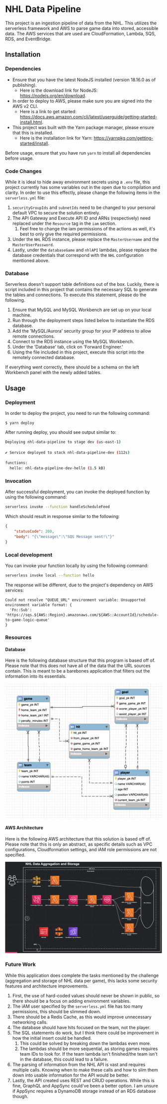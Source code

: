 <!--
title: 'NHL Data Pipeline'
description: 'This project is an ingestion pipeline of data from the NHL. This utilizes the serverless framework
and AWS to parse game data into stored, accessible data. The AWS services that are used are CloudFormation, 
Lambda, SQS, RDS, and EventBridge.'
layout: Doc
framework: v3
platform: AWS
language: nodeJS
priority: 1
authorLink: 'https://github.com/Eli017'
authorName: 'Eli Sokeland'
authorAvatar: 'https://github.com/account'
-->


# NHL Data Pipeline

This project is an ingestion pipeline of data from the NHL. This utilizes the serverless framework
and AWS to parse game data into stored, accessible data. The AWS services that are used are CloudFormation, 
Lambda, SQS, RDS, and EventBridge.

## Installation

### Dependencies

- Ensure that you have the latest NodeJS installed (version 18.16.0 as of publishing).
  - Here is the download link for NodeJS: https://nodejs.org/en/download.
- In order to deploy to AWS, please make sure you are signed into the AWS v2 CLI.
  - Here is a link to get started: https://docs.aws.amazon.com/cli/latest/userguide/getting-started-install.html.
- This project was built with the Yarn package manager, please ensure that this is installed.
  - Here is the installation link for Yarn: https://yarnpkg.com/getting-started/install.

Before usage, ensure that you have run `yarn` to install all dependencies before usage.

### Code Changes

While it is ideal to hide away environment secrets using a `.env` file, this project currently has some variables
out in the open due to compilation and clarity. In order to use this effectly, please change the following items
in the `serverless.yml` file:

1. `securityGroupIds` and `subnetIds` need to be changed to your personal default VPC to secure the solution entirely.
2. The API Gateway and Execute API ID and ARNs (respectively) need replaced under the `Resource` tag in the `iam` section.
    1. Feel free to change the iam permissions of the actions as well, it's best to only give the required permissions.
3. Under the `NHL` RDS instance, please replace the `MasterUsername` and the `MasterUserPassword`.
4. Lastly, under the `databaseGame` and `nhlAPI` lambdas, please replace the database credentials that correspond with the `NHL` configuration mentioned above.

### Database

Serverless doesn't support table definitions out of the box. Luckily, there is script included
in this project that contains the necessary SQL to generate the tables and connections. To
execute this statement, please do the following.

1. Ensure that MySQL and MySQL Workbench are set up on your local machine.
2. Run through the deployment steps listed below to instantiate the RDS database.
3. Add the 'MySQL/Aurora' security group for your IP address to allow remote connections.
4. Connect to the RDS instance using the MySQL Workbench.
5. Under the 'Database' tab, click on 'Forward Engineer.'
6. Using the file included in this project, execute this script into the remotely connected database.

If everything went correctly, there should be a schema on the left Workbench panel with the newly added tables.

## Usage

### Deployment

In order to deploy the project, you need to run the following command:

```
$ yarn deploy
```

After running deploy, you should see output similar to:

```bash
Deploying nhl-data-pipeline to stage dev (us-east-1)

✔ Service deployed to stack nhl-data-pipeline-dev (112s)

functions:
  hello: nhl-data-pipeline-dev-hello (1.5 kB)
```

### Invocation

After successful deployment, you can invoke the deployed function by using the following command:

```bash
serverless invoke --function handleScheduleFeed
```

Which should result in response similar to the following:

```json
{
    "statusCode": 200,
    "body": "{\"message\":\"SQS Message sent!\"}"
}
```

### Local development

You can invoke your function locally by using the following command:

```bash
serverless invoke local --function hello
```

The response will be different, due to the project's dependency on AWS services:

```
Could not resolve "QUEUE_URL" environment variable: Unsupported environment variable format: {
  'Fn::Sub': 'https://sqs.${AWS::Region}.amazonaws.com/${AWS::AccountId}/schedule-to-game-logic-queue'
}
```

### Resources

#### Database

Here is the following database structure that this program is based off of.
Please note that this does not have all of the data that the URL sources contain.
This is meant to be a barebones application that filters out the information into its essentials.

![database-design-diagram](./resources/database-structure.png)

#### AWS Architecture

Here is the following AWS architecture that this solution is based off of.
Please note that this is only an abstract, as specific details such as VPC configurations,
Cloudformation settings, and iAM role permissions are not specified.

![aws-architecture-design](./resources/aws-architecture.png)


### Future Work

While this application does complete the tasks mentioned by the challenge (aggregation and storage
of NHL data per game), this lacks some security features and architecture improvements.

1. First, the use of hard-coded values should never be shown in public, so there should be a focus on adding environment
variables.
2. The iAM user specified by the `serverless.yml` file has too many permissions, this should be slimmed down.
3. There should be a Redis Cache, as this would improve unnecessary networking calls.
4. The database should have hits focused on the team, not the player.
5. The SQL statements do work, but I think there could be improvement in how the initial insert could be handled.
    1. This could be solved by breaking down the lambdas even more.
    2. The lambdas should be more sequential, as storing games requires team IDs to look for. If the team lambda isn't
       finished/the team isn't in the database, this could lead to a failure.
6. The parsing of information from the NHL API is vast and requires multiple calls. Knowing when to make these calls
   and how to slim them down into usable information for the API would be better.
7. Lastly, the API created uses REST and CRUD operations. While this is fine, GraphQL and AppSync could've been a better
   option. I am unsure if AppSync requires a DynamoDB storage instead of an RDS database though.

